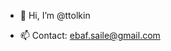 - 👋 Hi, I’m @ttolkin

- 📫 Contact: ebaf.saile@gmail.com


<!---
ttolkin/ttolkin is a ✨ special ✨ repository because its `README.md` (this file) appears on your GitHub profile.
You can click the Preview link to take a look at your changes.
--->
